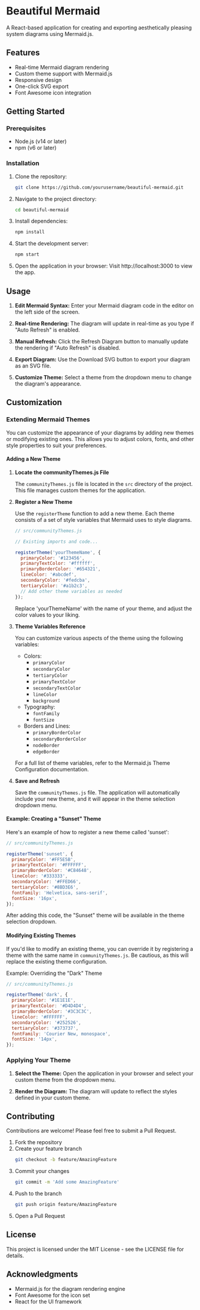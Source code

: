 # Beautiful Mermaid

A React-based application for creating and exporting aesthetically pleasing system diagrams using Mermaid.js.

## Features

- Real-time Mermaid diagram rendering
- Custom theme support with Mermaid.js
- Responsive design
- One-click SVG export
- Font Awesome icon integration

## Getting Started

### Prerequisites

- Node.js (v14 or later)
- npm (v6 or later)

### Installation

1. Clone the repository:
   ```bash
   git clone https://github.com/yourusername/beautiful-mermaid.git
   ```

2. Navigate to the project directory:
   ```bash
   cd beautiful-mermaid
   ```

3. Install dependencies:
   ```bash
   npm install
   ```

4. Start the development server:
   ```bash
   npm start
   ```

5. Open the application in your browser:
   Visit http://localhost:3000 to view the app.

## Usage

1. **Edit Mermaid Syntax:**
   Enter your Mermaid diagram code in the editor on the left side of the screen.

2. **Real-time Rendering:**
   The diagram will update in real-time as you type if "Auto Refresh" is enabled.

3. **Manual Refresh:**
   Click the Refresh Diagram button to manually update the rendering if "Auto Refresh" is disabled.

4. **Export Diagram:**
   Use the Download SVG button to export your diagram as an SVG file.

5. **Customize Theme:**
   Select a theme from the dropdown menu to change the diagram's appearance.

## Customization

### Extending Mermaid Themes

You can customize the appearance of your diagrams by adding new themes or modifying existing ones. This allows you to adjust colors, fonts, and other style properties to suit your preferences.

#### Adding a New Theme

1. **Locate the communityThemes.js File**
   
   The `communityThemes.js` file is located in the `src` directory of the project. This file manages custom themes for the application.

2. **Register a New Theme**

   Use the `registerTheme` function to add a new theme. Each theme consists of a set of style variables that Mermaid uses to style diagrams.

   ```javascript
   // src/communityThemes.js

   // Existing imports and code...

   registerTheme('yourThemeName', {
     primaryColor: '#123456',
     primaryTextColor: '#ffffff',
     primaryBorderColor: '#654321',
     lineColor: '#abcdef',
     secondaryColor: '#fedcba',
     tertiaryColor: '#a1b2c3',
     // Add other theme variables as needed
   });
   ```

   Replace 'yourThemeName' with the name of your theme, and adjust the color values to your liking.

3. **Theme Variables Reference**

   You can customize various aspects of the theme using the following variables:

   - Colors:
     - `primaryColor`
     - `secondaryColor`
     - `tertiaryColor`
     - `primaryTextColor`
     - `secondaryTextColor`
     - `lineColor`
     - `background`
   - Typography:
     - `fontFamily`
     - `fontSize`
   - Borders and Lines:
     - `primaryBorderColor`
     - `secondaryBorderColor`
     - `nodeBorder`
     - `edgeBorder`

   For a full list of theme variables, refer to the Mermaid.js Theme Configuration documentation.

4. **Save and Refresh**

   Save the `communityThemes.js` file. The application will automatically include your new theme, and it will appear in the theme selection dropdown menu.

#### Example: Creating a "Sunset" Theme

Here's an example of how to register a new theme called 'sunset':

```javascript
// src/communityThemes.js

registerTheme('sunset', {
  primaryColor: '#FF5E5B',
  primaryTextColor: '#FFFFFF',
  primaryBorderColor: '#C84648',
  lineColor: '#333333',
  secondaryColor: '#FFED66',
  tertiaryColor: '#8BD3E6',
  fontFamily: 'Helvetica, sans-serif',
  fontSize: '16px',
});
```

After adding this code, the "Sunset" theme will be available in the theme selection dropdown.

#### Modifying Existing Themes

If you'd like to modify an existing theme, you can override it by registering a theme with the same name in `communityThemes.js`. Be cautious, as this will replace the existing theme configuration.

Example: Overriding the "Dark" Theme

```javascript
// src/communityThemes.js

registerTheme('dark', {
  primaryColor: '#1E1E1E',
  primaryTextColor: '#D4D4D4',
  primaryBorderColor: '#3C3C3C',
  lineColor: '#FFFFFF',
  secondaryColor: '#252526',
  tertiaryColor: '#373737',
  fontFamily: 'Courier New, monospace',
  fontSize: '14px',
});
```

### Applying Your Theme

1. **Select the Theme:**
   Open the application in your browser and select your custom theme from the dropdown menu.

2. **Render the Diagram:**
   The diagram will update to reflect the styles defined in your custom theme.

## Contributing

Contributions are welcome! Please feel free to submit a Pull Request.

1. Fork the repository
2. Create your feature branch
   ```bash
   git checkout -b feature/AmazingFeature
   ```
3. Commit your changes
   ```bash
   git commit -m 'Add some AmazingFeature'
   ```
4. Push to the branch
   ```bash
   git push origin feature/AmazingFeature
   ```
5. Open a Pull Request

## License

This project is licensed under the MIT License - see the LICENSE file for details.

## Acknowledgments

- Mermaid.js for the diagram rendering engine
- Font Awesome for the icon set
- React for the UI framework